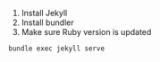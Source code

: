 1. Install Jekyll
2. Install bundler
3. Make sure Ruby version is updated 

```
bundle exec jekyll serve
```
